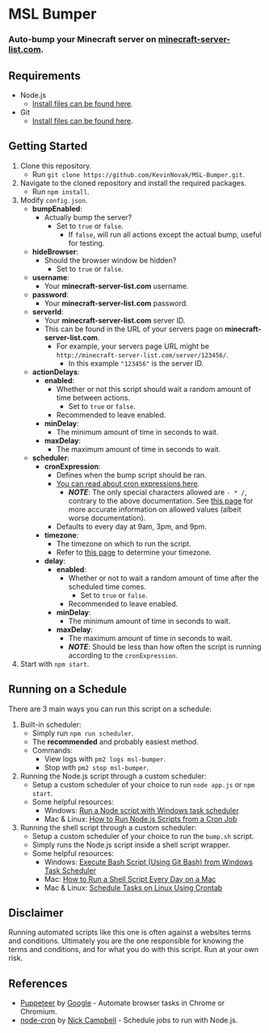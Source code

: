 # MSL Bumper
### Auto-bump your Minecraft server on [minecraft-server-list.com](http://minecraft-server-list.com/).

## Requirements
* Node.js
    * [Install files can be found here](https://nodejs.org/en/download/).
* Git
    * [Install files can be found here](https://git-scm.com/downloads).

## Getting Started
1. Clone this repository.
    * Run ```git clone https://github.com/KevinNovak/MSL-Bumper.git```.
2. Navigate to the cloned repository and install the required packages.
    * Run ```npm install```.
2. Modify ```config.json```.
    * **bumpEnabled**:
        * Actually bump the server?
            * Set to ```true``` or ```false```.
                * If ```false```, will run all actions except the actual bump, useful for testing.
    * **hideBrowser**:
        * Should the browser window be hidden?
            * Set to ```true``` or ```false```.
    * **username**:
        * Your **minecraft-server-list.com** username.
    * **password**:
        * Your **minecraft-server-list.com** password.
    * **serverId**:
        * Your **minecraft-server-list.com** server ID.
        * This can be found in the URL of your servers page on **minecraft-server-list.com**.
            *  For example, your servers page URL might be ```http://minecraft-server-list.com/server/123456/```.
                * In this example ```"123456"``` is the server ID.
    * **actionDelays**:
        * **enabled**:
            * Whether or not this script should wait a random amount of time between actions.
                * Set to ```true``` or ```false```.
            * Recommended to leave enabled.
        * **minDelay**:
            * The minimum amount of time in seconds to wait.
        * **maxDelay**:
            * The maximum amount of time in seconds to wait.
    * **scheduler**:
        * **cronExpression**:
            * Defines when the bump script should be ran.
            * [You can read about cron expressions here](http://www.quartz-scheduler.org/documentation/quartz-2.x/tutorials/crontrigger.html).
                * ***NOTE***: The only special characters allowed are ```- * /```, contrary to the above documentation. See [this page](https://github.com/kelektiv/node-cron#available-cron-patterns) for more accurate information on allowed values (albeit worse documentation).
            * Defaults to every day at 9am, 3pm, and 9pm.
        * **timezone**:
            * The timezone on which to run the script.
            * Refer to [this page](https://momentjs.com/timezone/) to determine your timezone.
        * **delay**:
            * **enabled**:
                * Whether or not to wait a random amount of time after the scheduled time comes.
                    * Set to ```true``` or ```false```.
                * Recommended to leave enabled.
            * **minDelay**:
                * The minimum amount of time in seconds to wait.
            * **maxDelay**:
                * The maximum amount of time in seconds to wait.
                * ***NOTE***: Should be less than how often the script is running according to the ```cronExpression```.
3. Start with ```npm start```.

## Running on a Schedule
There are 3 main ways you can run this script on a schedule:
1. Built-in scheduler:
    * Simply run ```npm run scheduler```.
    * The **recommended** and probably easiest method.
    * Commands:
        * View logs with ```pm2 logs msl-bumper```.
        * Stop with ```pm2 stop msl-bumper```. 
2. Running the Node.js script through a custom scheduler:
    * Setup a custom scheduler of your choice to run ```node app.js``` or ```npm start```.
    * Some helpful resources:
        * Windows: [Run a Node script with Windows task scheduler](https://eddyerburgh.me/run-a-node-script-with-windows-task-scheduler)
        * Mac & Linux: [How to Run Node.js Scripts from a Cron Job](https://askmacgyver.com/blog/tutorial/how-to-run-node-scripts-from-a-cron-job)
3. Running the shell script through a custom scheduler:
    * Setup a custom scheduler of your choice to run the ```bump.sh``` script.
    * Simply runs the Node.js script inside a shell script wrapper.
    * Some helpful resources:
        * Windows: [Execute Bash Script (Using Git Bash) from Windows Task Scheduler](https://gist.github.com/damc-dev/eb5e1aef001eef78c0f4)
        * Mac: [How to Run a Shell Script Every Day on a Mac](https://www.dssw.co.uk/blog/2011-05-22-how-to-run-a-shell-script-every-day-on-a-mac/)
        * Mac & Linux: [Schedule Tasks on Linux Using Crontab](https://kvz.io/blog/2007/07/29/schedule-tasks-on-linux-using-crontab/)

## Disclaimer
Running automated scripts like this one is often against a websites terms and conditions. Ultimately you are the one responsible for knowing the terms and conditions, and for what you do with this script. Run at your own risk.

## References
* [Puppeteer](https://developers.google.com/web/tools/puppeteer/) by [Google](https://developers.google.com/) - Automate browser tasks in Chrome or Chromium.
* [node-cron](https://github.com/kelektiv/node-cron) by [Nick Campbell](https://github.com/ncb000gt) - Schedule jobs to run with Node.js.